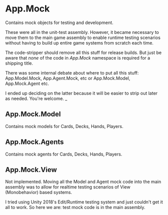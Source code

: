 ﻿# App.Mock

Contains mock objects for testing and development.

These were all in the unit-test assembly. However, it became necessary to move them to the main game assembly to enable runtime testing scenarios without having to build up entire game systems from scratch each time.

The code-stripper should remove all this stuff for release builds. But just be aware that *none* of the code in _App.Mock_ namespace is required for a shipping title.

There was some internal debate about where to put all this stuff: App.Model.Mock, App.Agent.Mock, etc or App.Mock.Model, App.Mock.Agent etc.

I ended up deciding on the latter because it will be easier to strip out later as needed. You're welcome.
_
## App.Mock.Model

Contains mock models for Cards, Decks, Hands, Players.

## App.Mock.Agents

Contains mock agents for Cards, Decks, Hands, Players.

## App.Mock.View

Not implemented. Moving all the Model and Agent mock code into the main assembly was to allow for realtime testing scenarios of View (Monobehavior) based systems.

I tried using Unity 2018's Edit/Runtime testing system and just couldn't get it all to work. So here we are: test mock code is in the main assembly.

